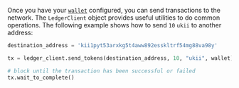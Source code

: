 Once you have your [`wallet`](wallets-and-keys.md) configured, you can send transactions to the network. The `LedgerClient` object provides useful utilities to do common operations. The following example shows how to send `10` `ukii` to another address:

```python
destination_address = 'kii1pyt53arxkg5t4aww892esskltrf54mg88va98y'

tx = ledger_client.send_tokens(destination_address, 10, "ukii", wallet)

# block until the transaction has been successful or failed
tx.wait_to_complete()
```
